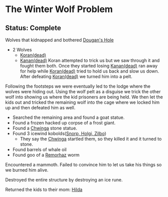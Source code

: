 # The Winter Wolf Problem
## Status: Complete

Wolves that kidnapped and bothered [Dougan's Hole](../../Places/Ten%20Towns/Dougan's%20Hole.md)
- 2 Wolves
	- [Koran(dead)](Koran(dead).md)
	- [Kanan(dead)](../../People/Dougan's%20Hole/Kanan(dead).md)
Koran attempted to trick us but we saw through it and fought them both. Once they started losing [Kanan(dead)](Kanan(dead).md) ran away for help while [Koran(dead)](Koran(dead).md) tried to hold us back and slow us down. After defeating [Koran(dead)](Koran(dead).md) we turned him into a pelt.

Following the footsteps we were eventually led to the lodge where the wolves were hiding out. Using the wolf pelt as a disguise we trick the other wolf into showing us where the kid prisoners are being held. We then let the kids out and tricked the remaining wolf into the cage where we locked him up and then defeated him as well.

- Searched the remaining area and found a goat statue.
- Found a frozen hacked up corpse of a frost giant.
- Found a [Chwinga](../../Creatures/Chwinga.md) stone statue.
- Found 3 icewind kobolds([Snorp, Holgi, Zilbo](../../People/Dougan's%20Hole/Snorp,%20Holgi,%20Zilbo.md))
	- They say the [Chwinga](../../Creatures/Chwinga.md) startled them, so they killed it and it turned to stone.
- Found barrels of whale oil
- Found goo of a [Remorhaz](../../Creatures/Remorhaz.md) worm

Encountered a mammoth. Failed to convince him to let us take his things so we burned him alive.

Destroyed the entire structure by destroying an ice rune.

Returned the kids to their mom: [Hilda](../../People/Dougan's%20Hole/Hilda.md)
